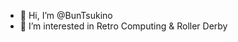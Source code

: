 - 👋 Hi, I’m @BunTsukino
- 👀 I’m interested in Retro Computing & Roller Derby

<!---
BunTsukino/BunTsukino is a ✨ special ✨ repository because its `README.md` (this file) appears on your GitHub profile.
You can click the Preview link to take a look at your changes.
--->
